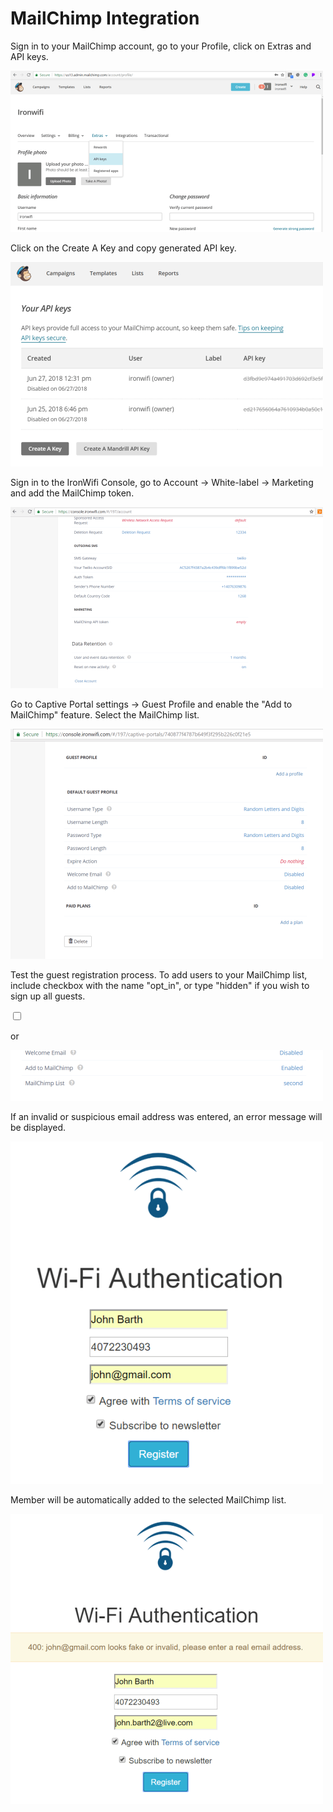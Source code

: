 # MailChimp Integration

Sign in to your MailChimp account, go to your Profile, click on Extras and API keys.

![screen](mailchimp/mailchimp1.png)

Click on the Create A Key and copy generated API key.

![screen](mailchimp/mailchimp2.png)

Sign in to the IronWifi Console, go to Account -> White-label -> Marketing and add the MailChimp token.

![screen](mailchimp/mailchimp3.png)

Go to Captive Portal settings -> Guest Profile and enable the "Add to MailChimp" feature. Select the MailChimp list.

![screen](mailchimp/mailchimp4.png)

Test the guest registration process. To add users to your MailChimp list, include checkbox with the name "opt_in", or type "hidden" if you wish to sign up all guests.

<input type="checkbox" name="opt_in" />

or

<input type="hidden" name="opt_in" value="on" />

![screen](mailchimp/mailchimp5.png)

If an invalid or suspicious email address was entered, an error message will be displayed.

![screen](mailchimp/mailchimp6.png)

Member will be automatically added to the selected MailChimp list.

![screen](mailchimp/mailchimp7.png)





